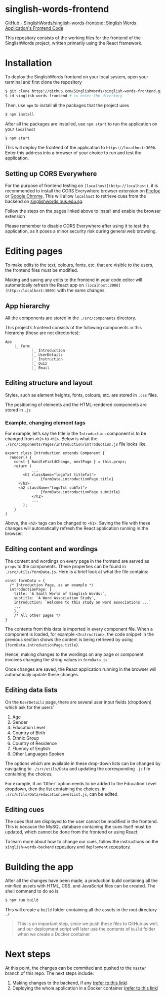 # singlish-words-frontend

[GitHub - SinglishWords/singlish-words-frontend: Singlish Words Application's Frontend Code](https://github.com/SinglishWords/singlish-words-frontend)

This repository consists of the working files for the frontend of the SinglishWords project, written primarily using the React framework.

# Installation

To deploy the SinglishWords frontend on your local system, open your terminal and first clone the repository

```bash
$ git clone https://github.com/SinglishWords/singlish-words-frontend.git
$ cd singlish-words-frontend # to enter the directory
```

Then, use `npm` to install all the packages that the project uses

```bash
$ npm install
```

After all the packages are installed, use `npm start` to run the application on your `localhost`

```bash
$ npm start
```

This will deploy the frontend of the application to `https://localhost:3000`. Enter this address into a browser of your choice to run and test the application.

## Setting up CORS Everywhere

For the purpose of frontend testing on `[localhost](http://localhost)`, it is recommended to install the CORS Everywhere browser extension on [Firefox](https://addons.mozilla.org/en-US/firefox/addon/cors-everywhere/) or [Google Chrome](https://chrome.google.com/webstore/detail/allow-cors-access-control/lhobafahddgcelffkeicbaginigeejlf?hl=en). This will allow `localhost` to retrieve cues from the backend on [singlishwords.nus.edu.sg](http://singlishwords.nus.edu.sg). 

Follow the steps on the pages linked above to install and enable the browser extension

Please remember to disable CORS Everywhere after using it to test the application, as it poses a minor security risk during general web browsing.

# Editing pages

To make edits to the text, colours, fonts, etc. that are visible to the users, the frontend files must be modified.

Making and saving any edits to the frontend in your code editor will automatically refresh the React app on `[localhost:3000](http://localhost:3000)` with the same changes.

## App hierarchy

All the components are stored in the `./src/components` directory.

This project’s frontend consists of the following components in this hierarchy (these are not directories):

```
App
	|_ Form
			|_ Introduction
			|_ UserDetails
			|_ Instruction
			|_ Quiz
			|_ Email
```

## Editing structure and layout

Styles, such as element heights, fonts, colours, etc. are stored in `.css` files.

The positioning of elements and the HTML-rendered components are stored in `.js`

### Example, changing element tags

For example, let’s say the title in the `Introduction` component is to be changed from `<h2>` to `<h1>`. Below is what the `./src/components/Pages/Introduction/Introduction.js` file looks like.

```tsx
export class Introduction extends Component {
  render() {
    const { handleFieldChange, nextPage } = this.props;
    return (
			...
	    <h2 className="logoTxt titleTxt">
				{formData.introductionPage.title}
      </h2>
      <h2 className="logoTxt subTxt">
				{formData.introductionPage.subtitle}
			</h2>
			...
		);
	}
}
```

Above, the `<h2>` tags can be changed to `<h1>`. Saving the file with these changes will automatically refresh the React application running in the browser.

## Editing content and wordings

The content and wordings on every page in the frontend are served as `props` to the components. These properties can be found in `./src/utils/formData.js`. Here is a brief look at what the file contains:

```tsx
const formData = {
  /* Introduction Page, as an example */
  introductionPage: {
    title: `A Small World of Singlish Words:`,
    subtitle: `A Word Association Study`,
    introduction: `Welcome to this study on word associations ...`
    ...
	},
	/* All other pages */
}
```

The contents from this data is imported in every component file. When a component is loaded, for example `<Instruction>`, the code snippet in the previous section shows the content is being retrieved by using `{formData.introductionPage.title}`.

Hence, making changes to the wordings on any page or component involves changing the string values in `formData.js`. 

Once changes are saved, the React application running in the browser will automaticaly update these changes.

## Editing data lists

On the `UserDetails` page, there are several user input fields (dropdown) which ask for the users’

1. Age
2. Gender
3. Education Level
4. Country of Birth
5. Ethnic Group
6. Country of Residence
7. Fluency of English
8. Other Languages Spoken

The options which are available in these drop-down lists can be changed by navigating to `./src/utils/Data` and updating the corresponding `.js` file containing the choices.

For example, if an ‘Other’ option needs to be added to the Education Level dropdown, then the list containing the choices, in `.src/utils/Data/educationLevelList.js`, can be edited.

## Editing cues

The cues that are displayed to the user cannot be modified in the frontend. This is because the MySQL database containing the cues itself must be updated, which cannot be done from the frontend or using React.

To learn more about how to change our cues, follow the instructions on the `singlish-words-backend` [repository](https://github.com/SinglishWords/singlish-words-backend) and `deployment` [repository](https://github.com/SinglishWords/deployment).

# Building the app

After all the changes have been made, a production build containing all the minified assets with HTML, CSS, and JavaScript files can be created. The shell command to do so is

```bash
$ npm run build
```

This will create a `build` folder containing all the assets in the root directory `./`

> This is an important step, since we push these files to GitHub as well, and our deployment script will later use the contents of `build` folder when we create a Docker container
> 

# Next steps

At this point, the changes can be commited and pushed to the `master` branch of this repo. The next steps include:

1. Making changes to the backend, if any ([refer to this link](https://github.com/SinglishWords/singlish-words-backend))
2. Deploying the whole application in a Docker container ([refer to this link](https://github.com/SinglishWords/deployment))